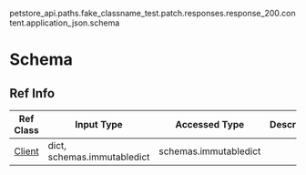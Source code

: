 petstore_api.paths.fake_classname_test.patch.responses.response_200.content.application_json.schema
# Schema

## Ref Info
Ref Class | Input Type | Accessed Type | Description
--------- | ---------- | ------------- | ------------
[Client](client.md) | dict, schemas.immutabledict | schemas.immutabledict |
